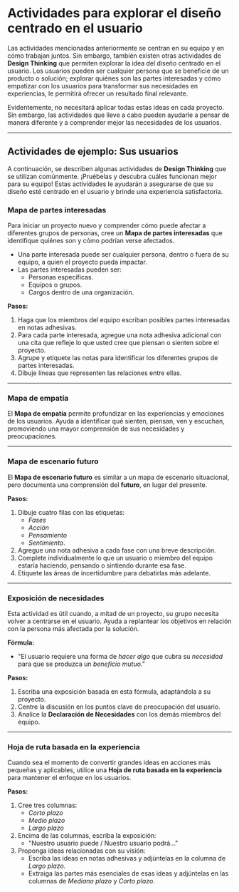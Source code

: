 # Actividades para explorar el diseño centrado en el usuario

Las actividades mencionadas anteriormente se centran en su equipo y en cómo trabajan juntos. Sin embargo, también existen otras actividades de **Design Thinking** que permiten explorar la idea del diseño centrado en el usuario. Los usuarios pueden ser cualquier persona que se beneficie de un producto o solución; explorar quiénes son las partes interesadas y cómo empatizar con los usuarios para transformar sus necesidades en experiencias, le permitirá ofrecer un resultado final relevante.

Evidentemente, no necesitará aplicar todas estas ideas en cada proyecto. Sin embargo, las actividades que lleve a cabo pueden ayudarle a pensar de manera diferente y a comprender mejor las necesidades de los usuarios.

---

## **Actividades de ejemplo: Sus usuarios**

A continuación, se describen algunas actividades de **Design Thinking** que se utilizan comúnmente. ¡Pruébelas y descubra cuáles funcionan mejor para su equipo! Estas actividades le ayudarán a asegurarse de que su diseño esté centrado en el usuario y brinde una experiencia satisfactoria.

### **Mapa de partes interesadas**

Para iniciar un proyecto nuevo y comprender cómo puede afectar a diferentes grupos de personas, cree un **Mapa de partes interesadas** que identifique quiénes son y cómo podrían verse afectados.

- Una parte interesada puede ser cualquier persona, dentro o fuera de su equipo, a quien el proyecto pueda impactar.
- Las partes interesadas pueden ser:
  - Personas específicas.
  - Equipos o grupos.
  - Cargos dentro de una organización.

**Pasos:**
1. Haga que los miembros del equipo escriban posibles partes interesadas en notas adhesivas.
2. Para cada parte interesada, agregue una nota adhesiva adicional con una cita que refleje lo que usted cree que piensan o sienten sobre el proyecto.
3. Agrupe y etiquete las notas para identificar los diferentes grupos de partes interesadas.
4. Dibuje líneas que representen las relaciones entre ellas.

---

### **Mapa de empatía**

El **Mapa de empatía** permite profundizar en las experiencias y emociones de los usuarios. Ayuda a identificar qué sienten, piensan, ven y escuchan, promoviendo una mayor comprensión de sus necesidades y preocupaciones.

---

### **Mapa de escenario futuro**

El **Mapa de escenario futuro** es similar a un mapa de escenario situacional, pero documenta una comprensión del **futuro**, en lugar del presente.

**Pasos:**
1. Dibuje cuatro filas con las etiquetas: 
   - _Fases_ 
   - _Acción_
   - _Pensamiento_
   - _Sentimiento_.
2. Agregue una nota adhesiva a cada fase con una breve descripción.
3. Complete individualmente lo que un usuario o miembro del equipo estaría haciendo, pensando o sintiendo durante esa fase.
4. Etiquete las áreas de incertidumbre para debatirlas más adelante.

---

### **Exposición de necesidades**

Esta actividad es útil cuando, a mitad de un proyecto, su grupo necesita volver a centrarse en el usuario. Ayuda a replantear los objetivos en relación con la persona más afectada por la solución.

**Fórmula:**
- "El usuario requiere una forma de _hacer algo_ que cubra su _necesidad_ para que se produzca un _beneficio mutuo_."

**Pasos:**
1. Escriba una exposición basada en esta fórmula, adaptándola a su proyecto.
2. Centre la discusión en los puntos clave de preocupación del usuario.
3. Analice la **Declaración de Necesidades** con los demás miembros del equipo.

---

### **Hoja de ruta basada en la experiencia**

Cuando sea el momento de convertir grandes ideas en acciones más pequeñas y aplicables, utilice una **Hoja de ruta basada en la experiencia** para mantener el enfoque en los usuarios.

**Pasos:**
1. Cree tres columnas:
   - _Corto plazo_
   - _Medio plazo_
   - _Largo plazo_
2. Encima de las columnas, escriba la exposición: 
   - "Nuestro usuario puede / Nuestro usuario podrá..."
3. Proponga ideas relacionadas con su visión:
   - Escriba las ideas en notas adhesivas y adjúntelas en la columna de _Largo plazo_.
   - Extraiga las partes más esenciales de esas ideas y adjúntelas en las columnas de _Mediano plazo_ y _Corto plazo_.
